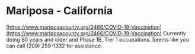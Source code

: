 # Mariposa - California


[https://www.mariposacounty.org/2466/COVID-19-Vaccination](https://www.mariposacounty.org/2466/COVID-19-Vaccination) Currently doing 80 years and older and Phase 1B, Tier 1 occupations. 
Seems like you can call (209) 259-1332 for assistance. 
